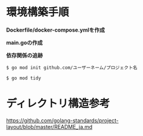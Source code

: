 # 環境構築手順

**Dockerfile/docker-compose.ymlを作成**

**main.goの作成**

**依存関係の追跡**

```
$ go mod init github.com/ユーザーネーム/プロジェクト名

$ go mod tidy
```

# ディレクトリ構造参考

https://github.com/golang-standards/project-layout/blob/master/README_ja.md